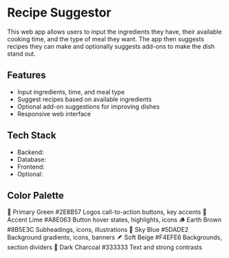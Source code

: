 # Recipe Suggestor
This web app allows users to input the ingredients they have, their available cooking time, and the type of meal they want. The app then suggests recipes they can make and optionally suggests add-ons to make the dish stand out.

## Features
- Input ingredients, time, and meal type
- Suggest recipes based on available ingredients
- Optional add-on suggestions for improving dishes
- Responsive web interface

## Tech Stack
- Backend: 
- Database: 
- Frontend: 
- Optional: 


## Color Palette 
🌿 Primary Green #2E8B57 Logos call-to-action buttons, key accents 
💚 Accent Lime #A8E063 Button hover states, highlights, icons 
🪵 Earth Brown #8B5E3C Subheadings, icons, illustrations 
🌊 Sky Blue #5DADE2 Background gradients, icons, banners 
🪶 Soft Beige #F4EFE6 Backgrounds, section dividers 🖤 Dark Charcoal #333333 Text and strong contrasts